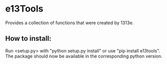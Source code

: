 # e13Tools
Provides a collection of functions that were created by 1313e.

## How to install:
Run <setup.py> with "python setup.py install" or use "pip install e13tools".
The package should now be available in the corresponding python version.
